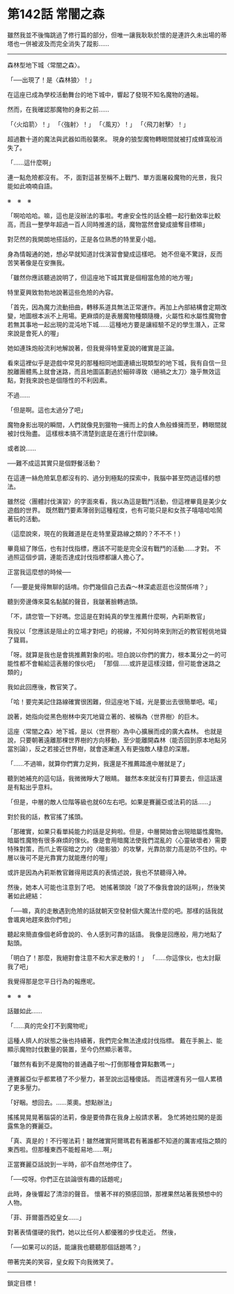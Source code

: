 # 第142話 常闇之森

雖然我並不後悔跳過了修行篇的部分，但唯一讓我耿耿於懷的是連許久未出場的蒂塔也一併被波及而完全消失了蹤影……

---

森林型地下城〈常闇之森〉。

「──出現了！是〈森林狼〉！」

在這座已成為學校活動舞台的地下城中，響起了發現不知名魔物的通報。

然而，在我確認那魔物的身影之前……

「〈火焰箭〉！」
「〈強射〉！」
「〈風刃〉！」
「〈飛刀射擊〉！」

超過數十道的魔法與武器如雨般襲來。
現身的狼型魔物轉眼間就被打成蜂窩般消失了。

「……這什麼啊」

連一點危險都沒有。
不，面對這甚至稱不上戰鬥、單方面屠殺魔物的光景，我只能如此喃喃自語。

※　※　※

「啊哈哈哈。嘛，這也是沒辦法的事啦。考慮安全性的話全體一起行動效率比較高，而且一整學年超過一百人同時推進的話，魔物當然會變成搶奪目標嘛」

對茫然的我開朗地搭話的，正是各位熟悉的特里夏小姐。

身為情報通的她，想必早就知道討伐演習會變成這樣吧。
她不但毫不驚訝，反而苦笑著像是在安撫我。

「雖然你應該聽過說明了，但這座地下城其實是個相當危險的地方喔」

特里夏興致勃勃地說著這些危險的內容。

「首先，因為魔力流動扭曲，轉移系道具無法正常運作。再加上內部結構會定期改變，地圖根本派不上用場。更麻煩的是表層魔物種類隨機，火屬性和水屬性魔物會若無其事地一起出現的混沌地下城……這種地方要是讓經驗不足的學生潛入，正常來說是會死人的喔」

她如連珠炮般流利地解說著，但我覺得特里夏說的確實是正論。

看來這裡似乎是遊戲中常見的那種相同地圖連續出現類型的地下城，我有自信一旦脫離團體馬上就會迷路，而且地圖區劃過於細碎導致〈絕禍之太刀〉幾乎無效這點，對我來說也是個隱性的不利因素。

不過……

「但是啊。這也太過分了吧」

魔物身影出現的瞬間，人們就像見到獵物一擁而上的食人魚般蜂擁而至，轉眼間就被討伐殆盡。
這樣根本搞不清楚到底是在進行什麼訓練。

或者說……

──難不成這其實只是個野餐活動？

在這連一絲危險氣息都沒有的、過分到極點的探索中，我腦中甚至閃過這樣的想法。

雖然從〈團體討伐演習〉的字面來看，我以為這是戰鬥活動，但這裡畢竟是美少女遊戲的世界。
既然戰鬥要素薄弱到這種程度，也有可能只是和女孩子嘻嘻哈哈鬧著玩的活動。

（這麼說來，現在的我難道是在走特里夏路線之類的？不不不！）

畢竟組了隊伍，也有討伐指標，應該不可能是完全沒有戰鬥的活動……才對。
不過照這個步調，連能否達成討伐指標都讓人擔心了。

正當我這麼想的時候──

「──要是覺得無聊的話唷。你們幾個自己去森～林深處逛逛也沒關係唷？」

聽到旁邊傳來莫名黏膩的聲音，我皺著臉轉過頭。

「不，請您管一下好嗎。您這是在對純真的學生推薦什麼啊，內莉斯教官」

我投以「您應該是阻止的立場才對吧」的視線，不知何時來到附近的教官輕佻地聳了聳肩。

「呀。就算是我也是會挑推薦對象的啦。坦白說以你們的實力，根本萬分之一的可能性都不會輸給這表層的傢伙吧」
「那個……或許是這樣沒錯，但可能會迷路之類的」

我如此回應後，教官笑了。

「哈！要完美記住路線確實很困難，但這座地下城，光是要出去很簡單吧。喏」

說著，她指向從黑色樹林中突兀地聳立著的、被稱為〈世界樹〉的巨木。

這座〈常闇之森〉地下城，是以〈世界樹〉為中心擴展而成的廣大森林。
也就是說，只要朝著遠離那棵世界樹的方向移動，至少能離開森林（能否回到原本地點另當別論），反之若接近世界樹，就會逐漸進入有更強敵人棲息的深層。

「……不過嘛，就算你們實力足夠，我還是不推薦踏進中層就是了」

聽到她補充的這句話，我微微睜大了眼睛。
雖然本來就沒有打算要去，但這話還是有點出乎意料。

「但是，中層的敵人位階等級也就60左右吧。如果是賽麗亞或法莉的話……」

對於我的話，教官搖了搖頭。

「那確實，如果只看單純能力的話是足夠啦。但是，中層開始會出現暗屬性魔物。暗屬性魔物有很多麻煩的傢伙。像是會用暗魔法使我們混亂的〈心靈破壞者〉需要特殊對策，而爪上寄宿暗之力的〈暗影狼〉的攻擊，光靠防禦力高是防不住的。中層以後可不是光靠實力就能應付的喔」

或許是因為內莉斯教官難得用認真的表情述說，我也不禁聽得入神。

然後，她本人可能也注意到了吧。
她搖著頭說「說了不像我會說的話啊」，然後笑著如此總結：

「──嘛，真的走散遇到危險的話就朝天空發射個大魔法什麼的吧。那樣的話我就會颯爽地趕來救你們啦」

聽起來簡直像個老師會說的、令人感到可靠的話語。
我像是回應般，用力地點了點頭。

「明白了！那麼，我絕對會注意不和大家走散的！」
「……你這傢伙，也太討厭我了吧」

我覺得那是您平日行為的報應呢。

※　※　※

話雖如此……

「……真的完全打不到魔物呢」

這種人擠人的狀態之後也持續著，我們完全無法達成討伐指標。
戴在手腕上、能顯示魔物討伐數量的裝置，至今仍然顯示著零。

「雖然有看到不是魔物的普通蟲子啦～打倒那種會算點數嗎ー」

連賽麗亞似乎都累積了不少壓力，甚至說出這種傻話。
而這裡還有另一個人累積了更多壓力。

「好睏。想回去。……萊奧。想點辦法」

搖搖晃晃晃著腦袋的法莉，像是要倚靠在我身上般請求著。
急忙將她拉開的是面露焦急的賽麗亞。

「真、真是的！不行喔法莉！雖然確實阿爾瑪君有著誰都不知道的厲害戒指之類的東西啦。但那種東西不能輕易地……啊」

正當賽麗亞話說到一半時，卻不自然地停住了。

「──哎呀。你們正在談論很有趣的話題呢」

此時，身後響起了清涼的聲音。
懷著不祥的預感回頭，那裡果然站著我預想中的人物。

「菲、菲爾蕾西婭皇女……」

對著表情僵硬的我們，她以比任何人都優雅的步伐走近。
然後，

「──如果可以的話，能讓我也聽聽那個話題嗎？」

帶著完美的笑容，皇女殿下向我微笑了。

---

鎖定目標！